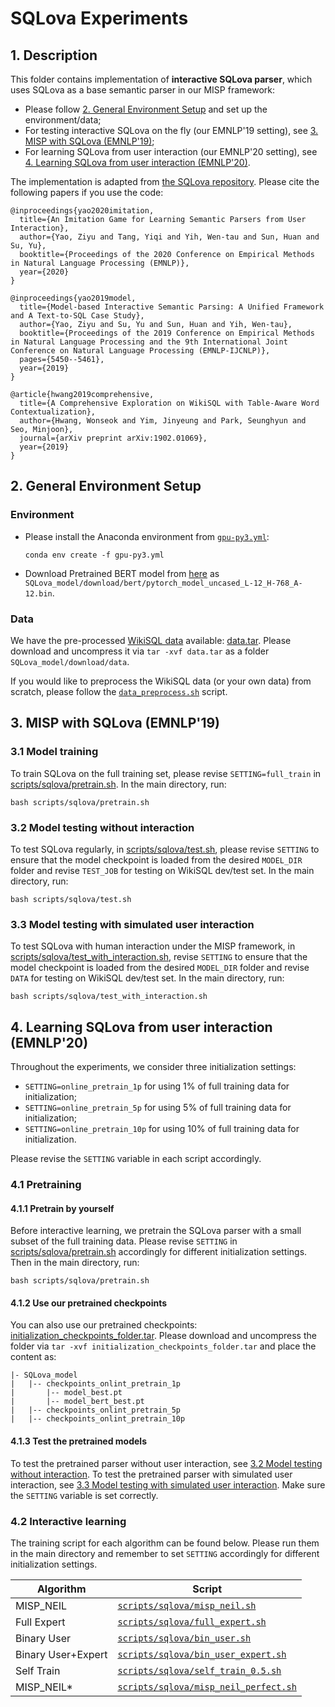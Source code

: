 # SQLova Experiments

## 1. Description
This folder contains implementation of **interactive SQLova parser**, which uses SQLova as a base semantic parser in our MISP framework:
- Please follow [2. General Environment Setup](#2.-General-Environment-Setup) and set up the environment/data;
- For testing interactive SQLova on the fly (our EMNLP'19 setting), see [3. MISP with SQLova (EMNLP'19)](#3.-MISP-with-SQLova-(EMNLP'19));
- For learning SQLova from user interaction (our EMNLP'20 setting), see [4. Learning SQLova from user interaction (EMNLP'20)](#4.-Learning-SQLova-from-user-interaction-(EMNLP'20)).

The implementation is adapted from [the SQLova repository](https://github.com/naver/sqlova). 
Please cite the following papers if you use the code:

```
@inproceedings{yao2020imitation,
  title={An Imitation Game for Learning Semantic Parsers from User Interaction},
  author={Yao, Ziyu and Tang, Yiqi and Yih, Wen-tau and Sun, Huan and Su, Yu},
  booktitle={Proceedings of the 2020 Conference on Empirical Methods in Natural Language Processing (EMNLP)},
  year={2020}
}

@inproceedings{yao2019model,
  title={Model-based Interactive Semantic Parsing: A Unified Framework and A Text-to-SQL Case Study},
  author={Yao, Ziyu and Su, Yu and Sun, Huan and Yih, Wen-tau},
  booktitle={Proceedings of the 2019 Conference on Empirical Methods in Natural Language Processing and the 9th International Joint Conference on Natural Language Processing (EMNLP-IJCNLP)},
  pages={5450--5461},
  year={2019}
}

@article{hwang2019comprehensive,
  title={A Comprehensive Exploration on WikiSQL with Table-Aware Word Contextualization},
  author={Hwang, Wonseok and Yim, Jinyeung and Park, Seunghyun and Seo, Minjoon},
  journal={arXiv preprint arXiv:1902.01069},
  year={2019}
}
```

## 2. General Environment Setup
### Environment
- Please install the Anaconda environment from [`gpu-py3.yml`](../gpu-py3.yml):
    ```
    conda env create -f gpu-py3.yml
    ```

- Download Pretrained BERT model from [here](https://drive.google.com/file/d/1f_LEWVgrtZLRuoiExJa5fNzTS8-WcAX9/view?usp=sharing) as
 `SQLova_model/download/bert/pytorch_model_uncased_L-12_H-768_A-12.bin`.

### Data
We have the pre-processed [WikiSQL data](https://github.com/salesforce/WikiSQL) available: [data.tar](https://www.dropbox.com/s/younbzsa0t6wzan/data.tar?dl=0).
Please download and uncompress it via `tar -xvf data.tar` as a folder `SQLova_model/download/data`.

If you would like to preprocess the WikiSQL data (or your own data) from scratch, please follow the [`data_preprocess.sh`](../scripts/sqlova/data_preprocess.sh) script.


## 3. MISP with SQLova (EMNLP'19)
### 3.1 Model training
To train SQLova on the full training set, please revise `SETTING=full_train` in [scripts/sqlova/pretrain.sh](../scripts/sqlova/pretrain.sh).
In the main directory, run:
```
bash scripts/sqlova/pretrain.sh
```

### 3.2 Model testing without interaction
To test SQLova regularly, in [scripts/sqlova/test.sh](../scripts/sqlova/test.sh), please revise `SETTING` 
to ensure that the model checkpoint is loaded from the desired `MODEL_DIR` folder and revise `TEST_JOB` for testing on WikiSQL dev/test set.
In the main directory, run:
``` 
bash scripts/sqlova/test.sh
```

### 3.3 Model testing with simulated user interaction
To test SQLova with human interaction under the MISP framework, in [scripts/sqlova/test_with_interaction.sh](../scripts/sqlova/test_with_interaction.sh),
revise `SETTING` to ensure that the model checkpoint is loaded from the desired `MODEL_DIR` folder and revise `DATA` for testing on WikiSQL dev/test set.
In the main directory, run:
```
bash scripts/sqlova/test_with_interaction.sh
```


## 4. Learning SQLova from user interaction (EMNLP'20)
Throughout the experiments, we consider three initialization settings:
- `SETTING=online_pretrain_1p` for using 1% of full training data for initialization;
- `SETTING=online_pretrain_5p` for using 5% of full training data for initialization;
- `SETTING=online_pretrain_10p` for using 10% of full training data for initialization.

Please revise the `SETTING` variable in each script accordingly.

### 4.1 Pretraining

#### 4.1.1 Pretrain by yourself
Before interactive learning, we pretrain the SQLova parser with a small subset of the full training data. 
Please revise `SETTING` in [scripts/sqlova/pretrain.sh](../scripts/sqlova/pretrain.sh) accordingly for different initialization settings.
Then in the main directory, run:
```
bash scripts/sqlova/pretrain.sh
```

#### 4.1.2 Use our pretrained checkpoints
You can also use our pretrained checkpoints: [initialization_checkpoints_folder.tar](https://www.dropbox.com/s/rcmz56h0803sz8g/initialization_checkpoints_folder.tar?dl=0). 
Please download and uncompress the folder via `tar -xvf initialization_checkpoints_folder.tar` and place the content as:
```
|- SQLova_model
|   |-- checkpoints_onlint_pretrain_1p
|       |-- model_best.pt
|       |-- model_bert_best.pt
|   |-- checkpoints_onlint_pretrain_5p
|   |-- checkpoints_onlint_pretrain_10p
```

#### 4.1.3 Test the pretrained models
To test the pretrained parser without user interaction, see [3.2 Model testing without interaction](#3.2-Model-testing-without-interaction).
To test the pretrained parser with simulated user interaction, see [3.3 Model testing with simulated user interaction](#3.3-Model-testing-with-simulated-user-interaction).
Make sure the `SETTING` variable is set correctly.

### 4.2 Interactive learning

The training script for each algorithm can be found below. Please run them in the main directory and 
remember to set `SETTING` accordingly for different initialization settings.

| Algorithm  | Script |
| ------------- | ------------- |
| MISP_NEIL  | [`scripts/sqlova/misp_neil.sh`](../scripts/sqlova/misp_neil.sh)  |
| Full Expert  | [`scripts/sqlova/full_expert.sh`](../scripts/sqlova/full_expert.sh)  |
| Binary User  | [`scripts/sqlova/bin_user.sh`](../scripts/sqlova/bin_user.sh)  |
| Binary User+Expert  | [`scripts/sqlova/bin_user_expert.sh`](../scripts/sqlova/bin_user_expert.sh)  |
| Self Train  | [`scripts/sqlova/self_train_0.5.sh`](../scripts/sqlova/self_train_0.5.sh)  |
| MISP_NEIL*  | [`scripts/sqlova/misp_neil_perfect.sh`](../scripts/sqlova/misp_neil_perfect.sh)  |

